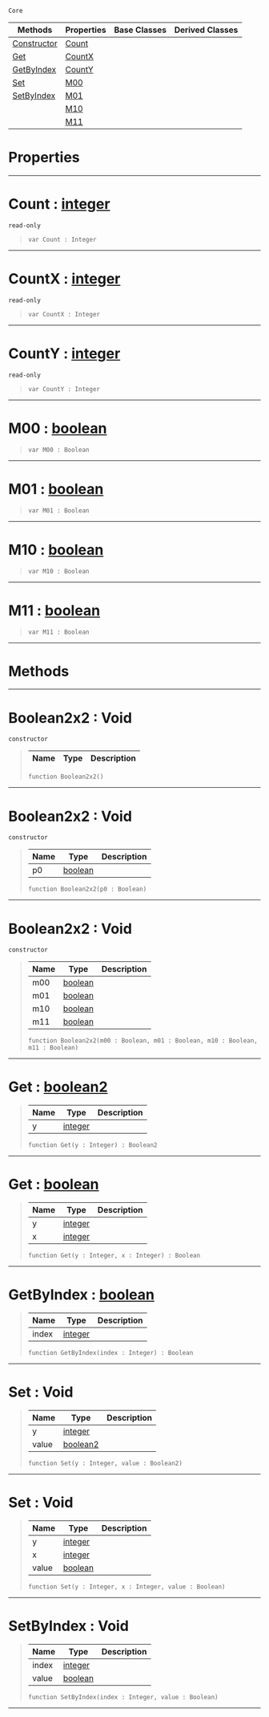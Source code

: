  `Core`

|Methods|Properties|Base Classes|Derived Classes|
|---|---|---|---|
|[ Constructor](https://github.com/zeroengineteam/ZeroDocs/blob/master/code_reference/nada_base_types/boolean2x2.markdown#boolean2x2-void)|[ Count](https://github.com/zeroengineteam/ZeroDocs/blob/master/code_reference/nada_base_types/boolean2x2.markdown#count-zero-engine-docume)| | |
|[ Get](https://github.com/zeroengineteam/ZeroDocs/blob/master/code_reference/nada_base_types/boolean2x2.markdown#get-zero-engine-document)|[ CountX](https://github.com/zeroengineteam/ZeroDocs/blob/master/code_reference/nada_base_types/boolean2x2.markdown#countx-zero-engine-docum)| | |
|[ GetByIndex](https://github.com/zeroengineteam/ZeroDocs/blob/master/code_reference/nada_base_types/boolean2x2.markdown#getbyindex-zero-engine-d)|[ CountY](https://github.com/zeroengineteam/ZeroDocs/blob/master/code_reference/nada_base_types/boolean2x2.markdown#county-zero-engine-docum)| | |
|[ Set](https://github.com/zeroengineteam/ZeroDocs/blob/master/code_reference/nada_base_types/boolean2x2.markdown#set-void)|[ M00](https://github.com/zeroengineteam/ZeroDocs/blob/master/code_reference/nada_base_types/boolean2x2.markdown#m00-zero-engine-document)| | |
|[ SetByIndex](https://github.com/zeroengineteam/ZeroDocs/blob/master/code_reference/nada_base_types/boolean2x2.markdown#setbyindex-void)|[ M01](https://github.com/zeroengineteam/ZeroDocs/blob/master/code_reference/nada_base_types/boolean2x2.markdown#m01-zero-engine-document)| | |
| |[ M10](https://github.com/zeroengineteam/ZeroDocs/blob/master/code_reference/nada_base_types/boolean2x2.markdown#m10-zero-engine-document)| | |
| |[ M11](https://github.com/zeroengineteam/ZeroDocs/blob/master/code_reference/nada_base_types/boolean2x2.markdown#m11-zero-engine-document)| | |


 #  Properties


---  
 #  Count : [integer](https://github.com/zeroengineteam/ZeroDocs/blob/master/code_reference/nada_base_types/integer.markdown)

 `read-only`

> 
> ``` lang=cpp, name=Nada
> var Count : Integer


---  
 #  CountX : [integer](https://github.com/zeroengineteam/ZeroDocs/blob/master/code_reference/nada_base_types/integer.markdown)

 `read-only`

> 
> ``` lang=cpp, name=Nada
> var CountX : Integer


---  
 #  CountY : [integer](https://github.com/zeroengineteam/ZeroDocs/blob/master/code_reference/nada_base_types/integer.markdown)

 `read-only`

> 
> ``` lang=cpp, name=Nada
> var CountY : Integer


---  
 #  M00 : [boolean](https://github.com/zeroengineteam/ZeroDocs/blob/master/code_reference/nada_base_types/boolean.markdown)

> 
> ``` lang=cpp, name=Nada
> var M00 : Boolean


---  
 #  M01 : [boolean](https://github.com/zeroengineteam/ZeroDocs/blob/master/code_reference/nada_base_types/boolean.markdown)

> 
> ``` lang=cpp, name=Nada
> var M01 : Boolean


---  
 #  M10 : [boolean](https://github.com/zeroengineteam/ZeroDocs/blob/master/code_reference/nada_base_types/boolean.markdown)

> 
> ``` lang=cpp, name=Nada
> var M10 : Boolean


---  
 #  M11 : [boolean](https://github.com/zeroengineteam/ZeroDocs/blob/master/code_reference/nada_base_types/boolean.markdown)

> 
> ``` lang=cpp, name=Nada
> var M11 : Boolean


---  
 #  Methods


---  
 #  Boolean2x2 : Void

 `constructor`

> 
> |Name|Type|Description|
> |---|---|---|
> ``` lang=cpp, name=Nada
> function Boolean2x2()
> ``` 


---  
 #  Boolean2x2 : Void

 `constructor`

> 
> |Name|Type|Description|
> |---|---|---|
> |p0|[boolean](https://github.com/zeroengineteam/ZeroDocs/blob/master/code_reference/nada_base_types/boolean.markdown)| |
> ``` lang=cpp, name=Nada
> function Boolean2x2(p0 : Boolean)
> ``` 


---  
 #  Boolean2x2 : Void

 `constructor`

> 
> |Name|Type|Description|
> |---|---|---|
> |m00|[boolean](https://github.com/zeroengineteam/ZeroDocs/blob/master/code_reference/nada_base_types/boolean.markdown)| |
> |m01|[boolean](https://github.com/zeroengineteam/ZeroDocs/blob/master/code_reference/nada_base_types/boolean.markdown)| |
> |m10|[boolean](https://github.com/zeroengineteam/ZeroDocs/blob/master/code_reference/nada_base_types/boolean.markdown)| |
> |m11|[boolean](https://github.com/zeroengineteam/ZeroDocs/blob/master/code_reference/nada_base_types/boolean.markdown)| |
> ``` lang=cpp, name=Nada
> function Boolean2x2(m00 : Boolean, m01 : Boolean, m10 : Boolean, m11 : Boolean)
> ``` 


---  
 #  Get : [boolean2](https://github.com/zeroengineteam/ZeroDocs/blob/master/code_reference/nada_base_types/boolean2.markdown)

> 
> |Name|Type|Description|
> |---|---|---|
> |y|[integer](https://github.com/zeroengineteam/ZeroDocs/blob/master/code_reference/nada_base_types/integer.markdown)| |
> ``` lang=cpp, name=Nada
> function Get(y : Integer) : Boolean2
> ``` 


---  
 #  Get : [boolean](https://github.com/zeroengineteam/ZeroDocs/blob/master/code_reference/nada_base_types/boolean.markdown)

> 
> |Name|Type|Description|
> |---|---|---|
> |y|[integer](https://github.com/zeroengineteam/ZeroDocs/blob/master/code_reference/nada_base_types/integer.markdown)| |
> |x|[integer](https://github.com/zeroengineteam/ZeroDocs/blob/master/code_reference/nada_base_types/integer.markdown)| |
> ``` lang=cpp, name=Nada
> function Get(y : Integer, x : Integer) : Boolean
> ``` 


---  
 #  GetByIndex : [boolean](https://github.com/zeroengineteam/ZeroDocs/blob/master/code_reference/nada_base_types/boolean.markdown)

> 
> |Name|Type|Description|
> |---|---|---|
> |index|[integer](https://github.com/zeroengineteam/ZeroDocs/blob/master/code_reference/nada_base_types/integer.markdown)| |
> ``` lang=cpp, name=Nada
> function GetByIndex(index : Integer) : Boolean
> ``` 


---  
 #  Set : Void

> 
> |Name|Type|Description|
> |---|---|---|
> |y|[integer](https://github.com/zeroengineteam/ZeroDocs/blob/master/code_reference/nada_base_types/integer.markdown)| |
> |value|[boolean2](https://github.com/zeroengineteam/ZeroDocs/blob/master/code_reference/nada_base_types/boolean2.markdown)| |
> ``` lang=cpp, name=Nada
> function Set(y : Integer, value : Boolean2)
> ``` 


---  
 #  Set : Void

> 
> |Name|Type|Description|
> |---|---|---|
> |y|[integer](https://github.com/zeroengineteam/ZeroDocs/blob/master/code_reference/nada_base_types/integer.markdown)| |
> |x|[integer](https://github.com/zeroengineteam/ZeroDocs/blob/master/code_reference/nada_base_types/integer.markdown)| |
> |value|[boolean](https://github.com/zeroengineteam/ZeroDocs/blob/master/code_reference/nada_base_types/boolean.markdown)| |
> ``` lang=cpp, name=Nada
> function Set(y : Integer, x : Integer, value : Boolean)
> ``` 


---  
 #  SetByIndex : Void

> 
> |Name|Type|Description|
> |---|---|---|
> |index|[integer](https://github.com/zeroengineteam/ZeroDocs/blob/master/code_reference/nada_base_types/integer.markdown)| |
> |value|[boolean](https://github.com/zeroengineteam/ZeroDocs/blob/master/code_reference/nada_base_types/boolean.markdown)| |
> ``` lang=cpp, name=Nada
> function SetByIndex(index : Integer, value : Boolean)
> ``` 


---  
 

 